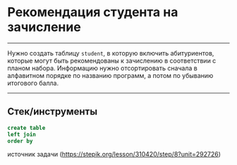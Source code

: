 # Рекомендация студента на зачисление

___

Нужно создать таблицу `student`, в которую включить абитуриентов, которые могут быть рекомендованы к зачислению  в соответствии с планом набора. Информацию нужно отсортировать сначала в алфавитном порядке по названию программ, а потом по убыванию итогового балла.

___

## Стек/инструменты


```sql
create table
left join
order by
```

источник задачи (https://stepik.org/lesson/310420/step/8?unit=292726)
